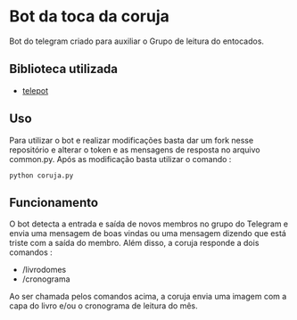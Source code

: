 # Bot da toca da coruja
Bot do telegram criado para auxiliar o Grupo de leitura do entocados.

## Biblioteca utilizada
- [telepot](https://telepot.readthedocs.io/en/latest/)

## Uso
Para utilizar o bot e realizar modificações basta dar um fork nesse repositório e alterar o token e as mensagens de resposta no arquivo common.py.
Após as modificação basta utilizar o comando :
```
python coruja.py
```
## Funcionamento
O bot detecta a entrada e saída de novos membros no grupo do Telegram e envia uma mensagem de boas vindas ou uma mensagem dizendo que está triste com a saída do membro.
Além disso, a coruja responde a dois comandos :
- /livrodomes
- /cronograma

Ao ser chamada pelos comandos acima, a coruja envia uma imagem com a capa do livro e/ou o cronograma de leitura do mês.